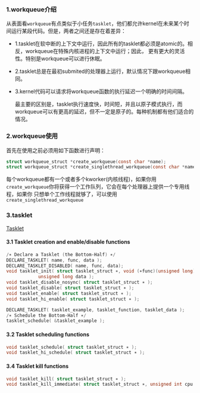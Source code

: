 ### 1.workqueue介绍
从表面看`workqueue`有点类似于小任务`tasklet`，他们都允许kernel在未来某个时间运行某段代码。但是，两者之间还是存在着差异：
- 1.tasklet在软中断的上下文中运行，因此所有的tasklet都必须是atomic的。相反，workqueue在特殊内核进程的上下文中运行；因此，
  更有更大的灵活性。特别是workqueue可以进行休眠。

- 2.tasklet总是在最初submited的处理器上运行，默认情况下跟workqueue相同。
- 3.kernel代码可以请求将workqueue函数的执行延迟一个明确的时间间隔。

  最主要的区别是，tasklet执行速度快，时间短，并且以原子模式执行，而workqueue可以有更高的延迟，但不一定是原子的。每种机制都有他们适合的情况。

### 2.workqueue使用
首先在使用之前必须用如下函数进行声明：
```c
struct workqueue_struct *create_workqueue(const char *name);
struct workqueue_struct *create_singlethread_workqueue(const char *name);
```

每个workqueue都有一个或者多个kworker(内核线程)，如果你用`create_workqueue`你将获得一个工作队列，它会在每个处理器上提供一个专用线程，如果你
只想单个工作线程就够了，可以使用`create_singlethread_workqueue`


### 3.tasklet
[Tasklet](https://developer.ibm.com/tutorials/l-tasklets/)

#### 3.1 Tasklet creation and enable/disable functions
```c
/∗ Declare a Tasklet (the Bottom‑Half) ∗/
DECLARE_TASKLET( name, func, data );
DECLARE_TASKLET_DISABLED( name, func, data);
void tasklet_init( struct tasklet_struct ∗, void (∗func)(unsigned long),
            unsigned long data );
void tasklet_disable_nosync( struct tasklet_struct ∗ );
void tasklet_disable( struct tasklet_struct ∗ );
void tasklet_enable( struct tasklet_struct ∗ );
void tasklet_hi_enable( struct tasklet_struct ∗ );

DECLARE_TASKLET( tasklet_example, tasklet_function, tasklet_data );
/∗ Schedule the Bottom‑Half ∗/
tasklet_schedule( &tasklet_example );
```

#### 3.2 Tasklet scheduling functions

```c
void tasklet_schedule( struct tasklet_struct ∗ );
void tasklet_hi_schedule( struct tasklet_struct ∗ );
```

#### 3.4 Tasklet kill functions
```c
void tasklet_kill( struct tasklet_struct ∗ );
void tasklet_kill_immediate( struct tasklet_struct ∗, unsigned int cpu );
```